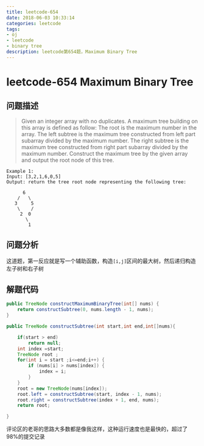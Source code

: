 ```yaml
---
title: leetcode-654
date: 2018-06-03 10:33:14
categories: leetcode
tags:
- oj 
- leetcode
- binary tree
description: leetcode第654题，Maximum Binary Tree
---
```

# leetcode-654 Maximum Binary Tree

## 问题描述

>Given an integer array with no duplicates. A maximum tree building on this array is defined as follow:
The root is the maximum number in the array.
The left subtree is the maximum tree constructed from left part subarray divided by the maximum number.
The right subtree is the maximum tree constructed from right part subarray divided by the maximum number.
Construct the maximum tree by the given array and output the root node of this tree.

```text
Example 1:
Input: [3,2,1,6,0,5]
Output: return the tree root node representing the following tree:

      6
    /   \
   3     5
    \    /
     2  0
       \
        1
```

## 问题分析

这道题，第一反应就是写一个辅助函数，构造`[i,j]`区间的最大树，然后递归构造左子树和右子树

## 解题代码

```java
public TreeNode constructMaximumBinaryTree(int[] nums) {
    return constructSubtree(0, nums.length - 1, nums);
}

public TreeNode constructSubtree(int start,int end,int[]nums){

    if(start > end)
        return null;
    int index =start;
    TreeNode root ;
    for(int i = start ;i<=end;i++) {
        if (nums[i] > nums[index]) {
            index = i;
        }
    }
    root = new TreeNode(nums[index]);
    root.left = constructSubtree(start, index - 1, nums);
    root.right = constructSubtree(index + 1, end, nums);
    return root;

}
```

评论区的老哥的思路大多数都是像我这样，这种运行速度也是最快的，超过了98%的提交记录
